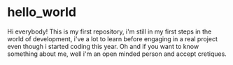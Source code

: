 # hello_world
Hi everybody!
This is my first repository, i'm still in my first steps in the world of development, i've a lot to learn before engaging in a real project even though i started coding this year. Oh and if you want to know something about me, well i'm an open minded person and accept cretiques.

